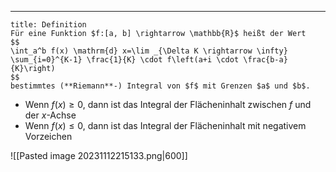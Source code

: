 ***

```ad-important
title: Definition
Für eine Funktion $f:[a, b] \rightarrow \mathbb{R}$ heißt der Wert
$$
\int_a^b f(x) \mathrm{d} x=\lim _{\Delta K \rightarrow \infty} \sum_{i=0}^{K-1} \frac{1}{K} \cdot f\left(a+i \cdot \frac{b-a}{K}\right)
$$
bestimmtes (**Riemann**-) Integral von $f$ mit Grenzen $a$ und $b$.

```

- Wenn $f(x) \geq 0$, dann ist das Integral der Flächeninhalt zwischen $f$ und der $x$-Achse
- Wenn $f(x) \leq 0$, dann ist das Integral der Flächeninhalt mit negativem Vorzeichen

![[Pasted image 20231112215133.png|600]]

